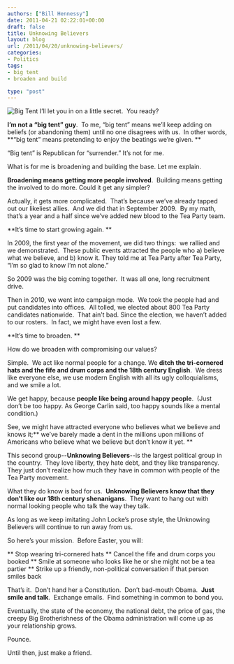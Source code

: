 ```yaml
---
authors: ["Bill Hennessy"]
date: 2011-04-21 02:22:01+00:00
draft: false
title: Unknowing Believers
layout: blog
url: /2011/04/20/unknowing-believers/
categories:
- Politics
tags:
- big tent
- broaden and build

type: "post"
---
```


![Big Tent](https://marketingbydm.com/wp-content/uploads/2010/02/iStock_000006112506Small.jpg)
I’ll let you in on a little secret.  You ready?

**I’m not a “big tent” guy**.  To me, “big tent” means we’ll keep adding on beliefs (or abandoning them) until no one disagrees with us.  In other words, **“big tent” means pretending to enjoy the beatings we’re given. **

“Big tent” is Republican for “surrender.” It’s not for me.

What is for me is broadening and building the base. Let me explain.

**Broadening means getting more people involved**.  Building means getting the involved to do more. Could it get any simpler?

Actually, it gets more complicated.  That’s because we’ve already tapped out our likeliest allies.  And we did that in September 2009.  By my math, that’s a year and a half since we’ve added new blood to the Tea Party team.

**It’s time to start growing again. **

In 2009, the first year of the movement, we did two things:  we rallied and we demonstrated.  These public events attracted the people who a) believe what we believe, and b) know it. They told me at Tea Party after Tea Party, “I’m so glad to know I’m not alone.”

So 2009 was the big coming together.  It was all one, long recruitment drive.

Then in 2010, we went into campaign mode.  We took the people had and put candidates into offices.  All tolled, we elected about 800 Tea Party candidates nationwide.  That ain’t bad.
Since the election, we haven’t added to our rosters.  In fact, we might have even lost a few.

**It’s time to broaden. **

How do we broaden with compromising our values?

Simple.  We act like normal people for a change. We **ditch the tri-cornered hats and the fife and drum corps and the 18th century English**.  We dress like everyone else, we use modern English with all its ugly colloquialisms, and we smile a lot.

We get happy, because **people like being around happy people**.  (Just don’t be too happy. As George Carlin said, too happy sounds like a mental condition.)

See, we might have attracted everyone who believes what we believe and knows it;** we’ve barely made a dent in the millions upon millions of Americans who believe what we believe but don’t know it yet. **

This second group--**Unknowing Believers**--is the largest political group in the country.  They love liberty, they hate debt, and they like transparency.  They just don’t realize how much they have in common with people of the Tea Party movement.

What they do know is bad for us.  **Unknowing Believers know that they don’t like our 18th century shenanigans**.  They want to hang out with normal looking people who talk the way they talk.

As long as we keep imitating John Locke’s prose style, the Unknowing Believers will continue to run away from us.

So here’s your mission.  Before Easter, you will:




** Stop wearing tri-cornered hats
** Cancel the fife and drum corps you booked
** Smile at someone who looks like he or she might not be a tea partier
** Strike up a friendly, non-political conversation if that person smiles back


That’s it.  Don’t hand her a Constitution.  Don’t bad-mouth Obama.  **Just smile and talk**.  Exchange emails.  Find something in common to bond you.

Eventually, the state of the economy, the national debt, the price of gas, the creepy Big Brotherishness of the Obama administration will come up as your relationship grows.

Pounce.

Until then, just make a friend.
